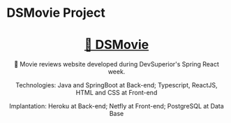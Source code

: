 # DSMovie Project

<h1 align="center">
    <a href="https://jeanv-dsmovie.netlify.app/">🔗 DSMovie</a>
</h1>
<p align="center">🚀 Movie reviews website developed during DevSuperior's Spring React week.</p>
<p align="center">Technologies: Java and SpringBoot at Back-end; Typescript, ReactJS, HTML and CSS at Front-end</p>
<p align="center">Implantation: Heroku at Back-end; Netfly at Front-end; PostgreSQL at Data Base</p>
